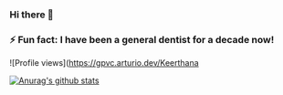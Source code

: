 ### Hi there 👋
### ⚡ Fun fact: I have been a general dentist for a decade now!

![Profile views](https://gpvc.arturio.dev/Keerthana

[![Anurag's github stats](https://github-readme-stats.vercel.app/api?username=Keerthana-Yellapragada&theme=blue-green)](https://github.com/anuraghazra/github-readme-stats)
<!--
**Keerthana-Yellapragada/Keerthana-Yellapragada** is a ✨ _special_ ✨ repository because its `README.md` (this file) appears on your GitHub profile.

Here are some ideas to get you started:

- 🔭 I’m currently working on ...
- 🌱 I’m currently learning ...
- 👯 I’m looking to collaborate on ...
- 🤔 I’m looking for help with ...
- 💬 Ask me about ...
- 📫 How to reach me: ...
- 😄 Pronouns: ...
- ⚡ Fun fact: ...
-->
